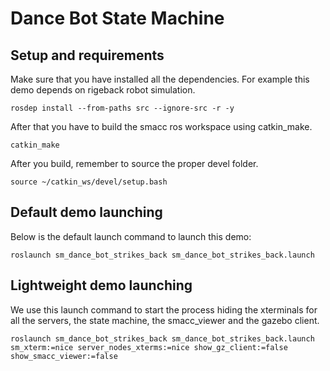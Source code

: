 # Dance Bot State Machine
## Setup and requirements

Make sure that you have installed all the dependencies. For example this demo depends on rigeback robot simulation.

```
rosdep install --from-paths src --ignore-src -r -y
```

After that you have to build the smacc ros workspace using catkin_make.

```
catkin_make
```

After you build, remember to source the proper devel folder.

```
source ~/catkin_ws/devel/setup.bash
```

## Default demo launching
Below is the default launch command to launch this demo:

```
roslaunch sm_dance_bot_strikes_back sm_dance_bot_strikes_back.launch
```

## Lightweight demo launching

We use this launch command to start the process hiding the xterminals for all the servers, the state machine, the smacc_viewer and the gazebo client.

```
roslaunch sm_dance_bot_strikes_back sm_dance_bot_strikes_back.launch sm_xterm:=nice server_nodes_xterms:=nice show_gz_client:=false show_smacc_viewer:=false
```
